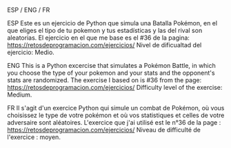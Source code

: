 ESP / ENG / FR

ESP
Este es un ejercicio de Python que simula una Batalla Pokémon, en el que eliges el tipo de tu pokemon y tus estadísticas y las del rival son aleatorias. El ejercicio en el que me base es el #36 de la pagina: https://retosdeprogramacion.com/ejercicios/ 
Nivel de dificualtad del ejercicio: Medio.

ENG
This is a Python excercise that simulates a Pokémon Battle, in which you choose the type of your pokemon and your stats and the opponent's stats are randomized. The exercise I based on is #36 from the page: https://retosdeprogramacion.com/ejercicios/ 
Difficulty level of the exercise: Medium.

FR
Il s'agit d'un exercice Python qui simule un combat de Pokémon, où vous choisissez le type de votre pokémon et où vos statistiques et celles de votre adversaire sont aléatoires. L'exercice que j'ai utilisé 
est le n°36 de la page : https://retosdeprogramacion.com/ejercicios/ 
Niveau de difficulté de l'exercice : moyen.
